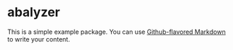 # abalyzer

This is a simple example package. You can use
[Github-flavored Markdown](https://guides.github.com/features/mastering-markdown/)
to write your content.